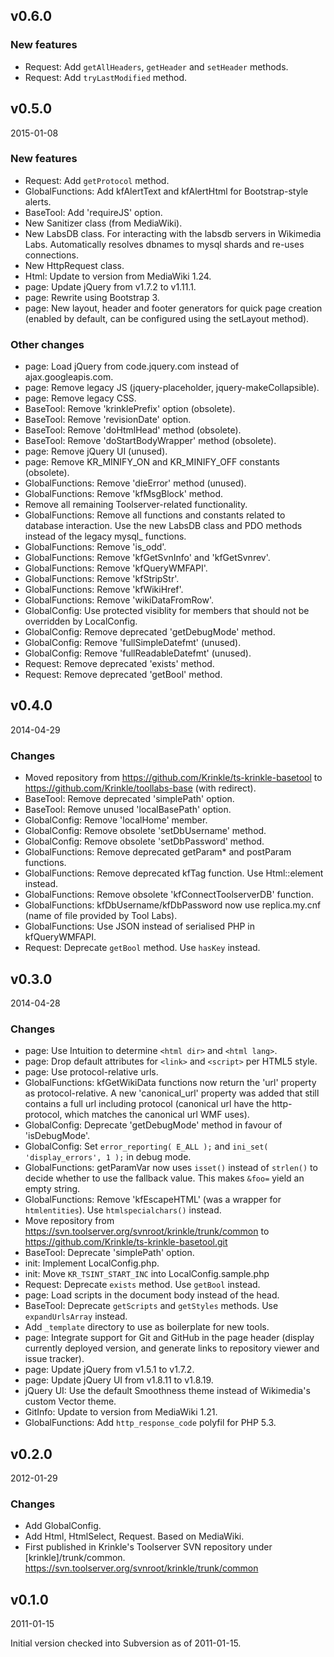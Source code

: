 ## v0.6.0

### New features
* Request: Add `getAllHeaders`, `getHeader` and `setHeader` methods.
* Request: Add `tryLastModified` method.

## v0.5.0
2015-01-08

### New features
* Request: Add `getProtocol` method.
* GlobalFunctions: Add kfAlertText and kfAlertHtml for Bootstrap-style alerts.
* BaseTool: Add 'requireJS' option.
* New Sanitizer class (from MediaWiki).
* New LabsDB class. For interacting with the labsdb servers in Wikimedia Labs.
  Automatically resolves dbnames to mysql shards and re-uses connections.
* New HttpRequest class.
* Html: Update to version from MediaWiki 1.24.
* page: Update jQuery from v1.7.2 to v1.11.1.
* page: Rewrite using Bootstrap 3.
* page: New layout, header and footer generators for quick page creation
  (enabled by default, can be configured using the setLayout method).

### Other changes
* page: Load jQuery from code.jquery.com instead of ajax.googleapis.com.
* page: Remove legacy JS (jquery-placeholder, jquery-makeCollapsible).
* page: Remove legacy CSS.
* BaseTool: Remove 'krinklePrefix' option (obsolete).
* BaseTool: Remove 'revisionDate' option.
* BaseTool: Remove 'doHtmlHead' method (obsolete).
* BaseTool: Remove 'doStartBodyWrapper' method (obsolete).
* page: Remove jQuery UI (unused).
* page: Remove KR_MINIFY_ON and KR_MINIFY_OFF constants (obsolete).
* GlobalFunctions: Remove 'dieError' method (unused).
* GlobalFunctions: Remove 'kfMsgBlock' method.
* Remove all remaining Toolserver-related functionality.
* GlobalFunctions: Remove all functions and constants related to database
  interaction. Use the new LabsDB class and PDO methods instead of the legacy
  mysql_ functions.
* GlobalFunctions: Remove 'is_odd'.
* GlobalFunctions: Remove 'kfGetSvnInfo' and 'kfGetSvnrev'.
* GlobalFunctions: Remove 'kfQueryWMFAPI'.
* GlobalFunctions: Remove 'kfStripStr'.
* GlobalFunctions: Remove 'kfWikiHref'.
* GlobalFunctions: Remove 'wikiDataFromRow'.
* GlobalConfig: Use protected visiblity for members that should not be overridden by LocalConfig.
* GlobalConfig: Remove deprecated 'getDebugMode' method.
* GlobalConfig: Remove 'fullSimpleDatefmt' (unused).
* GlobalConfig: Remove 'fullReadableDatefmt' (unused).
* Request: Remove deprecated 'exists' method.
* Request: Remove deprecated 'getBool' method.

## v0.4.0
2014-04-29

### Changes
* Moved repository from https://github.com/Krinkle/ts-krinkle-basetool
  to https://github.com/Krinkle/toollabs-base (with redirect).
* BaseTool: Remove deprecated 'simplePath' option.
* BaseTool: Remove unused 'localBasePath' option.
* GlobalConfig: Remove 'localHome' member.
* GlobalConfig: Remove obsolete 'setDbUsername' method.
* GlobalConfig: Remove obsolete 'setDbPassword' method.
* GlobalFunctions: Remove deprecated getParam* and postParam functions.
* GlobalFunctions: Remove deprecated kfTag function. Use Html::element instead.
* GlobalFunctions: Remove obsolete 'kfConnectToolserverDB' function.
* GlobalFunctions: kfDbUsername/kfDbPassword now use replica.my.cnf (name of file provided by Tool Labs).
* GlobalFunctions: Use JSON instead of serialised PHP in kfQueryWMFAPI.
* Request: Deprecate `getBool` method. Use `hasKey` instead.

## v0.3.0
2014-04-28

### Changes
* page: Use Intuition to determine `<html dir>` and `<html lang>`.
* page: Drop default attributes for `<link>` and `<script>` per HTML5 style.
* page: Use protocol-relative urls.
* GlobalFunctions: kfGetWikiData functions now return the 'url' property as protocol-relative.
  A new 'canonical_url' property was added that still contains a full url including protocol
  (canonical url have the http-protocol, which matches the canonical url WMF uses).
* GlobalConfig: Deprecate 'getDebugMode' method in favour of 'isDebugMode'.
* GlobalConfig: Set `error_reporting( E_ALL );` and `ini_set( 'display_errors', 1 );` in debug mode.
* GlobalFunctions: getParamVar now uses `isset()` instead of `strlen()` to decide whether to use
  the fallback value. This makes `&foo=` yield an empty string.
* GlobalFunctions: Remove 'kfEscapeHTML' (was a wrapper for `htmlentities`). Use
  `htmlspecialchars()` instead.
* Move repository from https://svn.toolserver.org/svnroot/krinkle/trunk/common
  to https://github.com/Krinkle/ts-krinkle-basetool.git
* BaseTool: Deprecate 'simplePath' option.
* init: Implement LocalConfig.php.
* init: Move `KR_TSINT_START_INC` into LocalConfig.sample.php
* Request: Deprecate `exists` method. Use `getBool` instead.
* page: Load scripts in the document body instead of the head.
* BaseTool: Deprecate `getScripts` and `getStyles` methods. Use `expandUrlsArray` instead.
* Add `_template` directory to use as boilerplate for new tools.
* page: Integrate support for Git and GitHub in the page header (display currently deployed version,
  and generate links to repository viewer and issue tracker).
* page: Update jQuery from v1.5.1 to v1.7.2.
* page: Update jQuery UI from v1.8.11 to v1.8.19.
* jQuery UI: Use the default Smoothness theme instead of Wikimedia's custom Vector theme.
* GitInfo: Update to version from MediaWiki 1.21.
* GlobalFunctions: Add `http_response_code` polyfil for PHP 5.3.

## v0.2.0
2012-01-29

### Changes
* Add GlobalConfig.
* Add Html, HtmlSelect, Request. Based on MediaWiki.
* First published in Krinkle's Toolserver SVN repository under [krinkle]/trunk/common.
  https://svn.toolserver.org/svnroot/krinkle/trunk/common

## v0.1.0
2011-01-15

Initial version checked into Subversion as of 2011-01-15.
